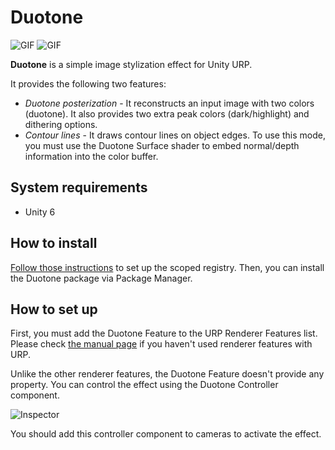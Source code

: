 # Duotone

![GIF](https://github.com/keijiro/Duotone/assets/343936/e76fddc1-9870-4b14-a192-dd2e2f084ae4)
![GIF](https://github.com/keijiro/Duotone/assets/343936/d1ea1084-cc8e-46ee-adda-0f251e5eee08)

**Duotone** is a simple image stylization effect for Unity URP.

It provides the following two features:

- *Duotone posterization* - It reconstructs an input image with two colors
  (duotone). It also provides two extra peak colors (dark/highlight) and
  dithering options.
- *Contour lines* - It draws contour lines on object edges. To use this mode,
  you must use the Duotone Surface shader to embed normal/depth information
  into the color buffer.

## System requirements

- Unity 6

## How to install

[Follow those instructions] to set up the scoped registry. Then, you can install
the Duotone package via Package Manager.

[Follow those instructions]:
  https://gist.github.com/keijiro/f8c7e8ff29bfe63d86b888901b82644c

## How to set up

First, you must add the Duotone Feature to the URP Renderer Features list.
Please check [the manual page] if you haven't used renderer features with URP.

Unlike the other renderer features, the Duotone Feature doesn't provide any
property. You can control the effect using the Duotone Controller component.

![Inspector](https://github.com/keijiro/Duotone/assets/343936/b4811309-b73b-4adc-8d1d-b7a8635ae7df)

You should add this controller component to cameras to activate the effect.

[the manual page]:
  https://docs.unity3d.com/Packages/com.unity.render-pipelines.universal@14.0/manual/urp-renderer-feature.html
